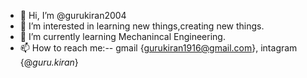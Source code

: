 - 👋 Hi, I’m @gurukiran2004
- 👀 I’m interested in learning new things,creating new things.
- 🌱 I’m currently learning Mechanincal Engineering.
- 📫 How to reach me:-- gmail {gurukiran1916@gmail.com}, intagram {@_guru.kiran_}

<!---
gurukiran2004/gurukiran2004 is a ✨ special ✨ repository because its `README.md` (this file) appears on your GitHub profile.
You can click the Preview link to take a look at your changes.
--->
